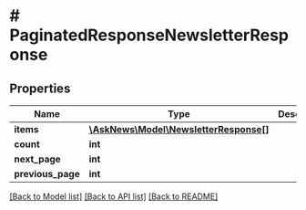 # # PaginatedResponseNewsletterResponse

## Properties

Name | Type | Description | Notes
------------ | ------------- | ------------- | -------------
**items** | [**\AskNews\Model\NewsletterResponse[]**](NewsletterResponse.md) |  |
**count** | **int** |  |
**next_page** | **int** |  |
**previous_page** | **int** |  |

[[Back to Model list]](../../README.md#models) [[Back to API list]](../../README.md#endpoints) [[Back to README]](../../README.md)
